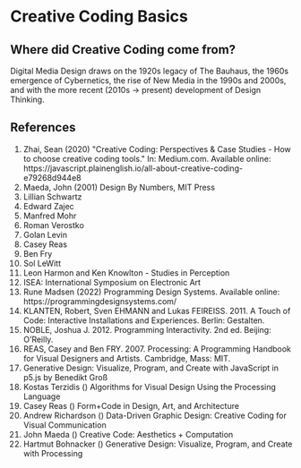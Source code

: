 # Creative Coding Basics

## Where did Creative Coding come from?
Digital Media Design draws on the 1920s legacy of The Bauhaus, the 1960s emergence of Cybernetics, the rise of New Media in the 1990s and 2000s, and with the more recent (2010s -> present) development of Design Thinking. 

## References
<ol>
  <li>Zhai, Sean (2020) "Creative Coding: Perspectives & Case Studies - How to choose creative coding tools." In: Medium.com. Available online: https://javascript.plainenglish.io/all-about-creative-coding-e79268d944e8</li>
  <li>Maeda, John (2001) Design By Numbers, MIT Press</li>
  <li>Lillian Schwartz</li>
  <li>Edward Zajec</li>
  <li>Manfred Mohr</li>
  <li>Roman Verostko</li>
  <li>Golan Levin</li>
  <li>Casey Reas</li>
  <li>Ben Fry</li>
  <li>Sol LeWitt</li>
  <li>Leon Harmon and Ken Knowlton - Studies in Perception</li>
  <li>ISEA: International Symposium on Electronic Art</li>
  <li>Rune Madsen (2022) Programming Design Systems. Available online: https://programmingdesignsystems.com/</li>
  <li>KLANTEN, Robert, Sven EHMANN and Lukas FEIREISS. 2011. A Touch of Code: Interactive Installations and Experiences. Berlin: Gestalten.</li>
  <li>NOBLE, Joshua J. 2012. Programming Interactivity. 2nd ed. Beijing: O’Reilly.</li>
  <li>REAS, Casey and Ben FRY. 2007. Processing: A Programming Handbook for Visual Designers and Artists. Cambridge, Mass: MIT.</li>
  <li>Generative Design: Visualize, Program, and Create with JavaScript in p5.js by Benedikt Groß</li>
  <li>Kostas Terzidis () Algorithms for Visual Design Using the Processing Language</li>
  <li>Casey Reas () Form+Code in Design, Art, and Architecture</li>
  <li>Andrew Richardson () Data-Driven Graphic Design: Creative Coding for Visual Communication</li>
  <li>John Maeda () Creative Code: Aesthetics + Computation</li>
  <li>Hartmut Bohnacker () Generative Design: Visualize, Program, and Create with Processing</li>
</ol>
